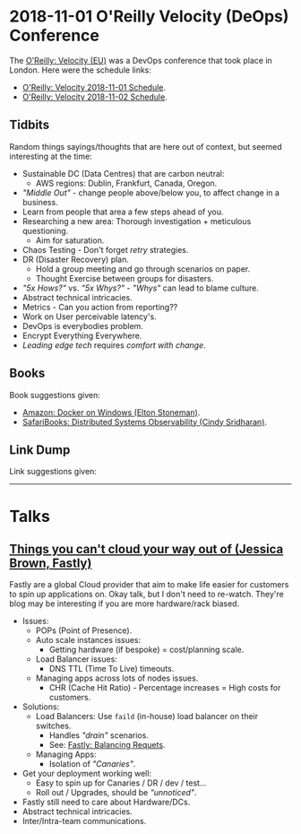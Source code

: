 2018-11-01 O'Reilly Velocity (DeOps) Conference
===============================================

The [O'Reilly: Velocity (EU)] was a DevOps conference that took place in
London. Here were the schedule links:

* [O'Reilly: Velocity 2018-11-01 Schedule].
* [O'Reilly: Velocity 2018-11-02 Schedule].

Tidbits
-------

Random things sayings/thoughts that are here out of context, but seemed
interesting at the time:

* Sustainable DC (Data Centres) that are carbon neutral:
    * AWS regions: Dublin, Frankfurt, Canada, Oregon.
* _"Middle Out"_ - change people above/below you, to affect change in a
  business.
* Learn from people that area a few steps ahead of you.
* Researching a new area: Thorough investigation + meticulous questioning.
    * Aim for saturation.
* Chaos Testing - Don't forget _retry_ strategies.
* DR (Disaster Recovery) plan.
    * Hold a group meeting and go through scenarios on paper.
    * Thought Exercise between groups for disasters.
* _"5x Hows?"_ vs. _"5x Whys?"_ - _"Whys"_ can lead to blame culture.
* Abstract technical intricacies.
* Metrics - Can you action from reporting??
* Work on User perceivable latency's.
* DevOps is everybodies problem.
* Encrypt Everything Everywhere.
* _Leading edge tech_ requires _comfort with change_.

Books
-----

Book suggestions given:

* [Amazon: Docker on Windows (Elton Stoneman)].
* [SafariBooks: Distributed Systems Observability (Cindy Sridharan)].

Link Dump
---------

Link suggestions given:

---

Talks
=====

[Things you can't cloud your way out of (Jessica Brown, Fastly)]
----------------------------------------------------------------

Fastly are a global Cloud provider that aim to make life easier for customers
to spin up applications on. Okay talk, but I don't need to re-watch. They're
blog may be interesting if you are more hardware/rack biased.

* Issues:
    * POPs (Point of Presence).
    * Auto scale instances issues:
        * Getting hardware (if bespoke) = cost/planning scale.
    * Load Balancer issues:
        * DNS TTL (Time To Live) timeouts.
    * Managing apps across lots of nodes issues.
        * CHR (Cache Hit Ratio) - Percentage increases = High costs for
          customers.
* Solutions:
    * Load Balancers: Use `faild` (in-house) load balancer on their switches.
        * Handles _"drain"_ scenarios.
        * See: [Fastly: Balancing Requets].
    * Managing Apps:
        * Isolation of _"Canaries"_.
* Get your deployment working well:
    * Easy to spin up for Canaries / DR / dev / test...
    * Roll out / Upgrades, should be _"unnoticed"_.
* Fastly still need to care about Hardware/DCs.
* Abstract technical intricacies.
* Inter/Intra-team communications.


[O'Reilly: Velocity (EU)]: https://conferences.oreilly.com/velocity/vl-eu
[O'Reilly: Velocity 2018-11-01 Schedule]: https://conferences.oreilly.com/velocity/vl-eu/schedule/2018-11-01
[O'Reilly: Velocity 2018-11-02 Schedule]: https://conferences.oreilly.com/velocity/vl-eu/schedule/2018-11-02


[Amazon: Docker on Windows (Elton Stoneman)]: https://www.amazon.co.uk/Docker-Windows-101-Production-ebook/dp/B0711Y4J9K
[SafariBooks: Distributed Systems Observability (Cindy Sridharan)]: https://www.oreilly.com/library/view/distributed-systems-observability/9781492033431/


[Things you can't cloud your way out of (Jessica Brown, Fastly)]: https://conferences.oreilly.com/velocity/vl-eu/public/schedule/detail/72252
[Fastly: Balancing Requets]: https://www.fastly.com/blog/building-and-scaling-fastly-network-part-2-balancing-requests
